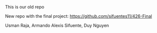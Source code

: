 This is our old repo

New repo with the final project: https://github.com/sifuentes11/426-Final

Usman Raja, Armando Alexis Sifuente, Duy Nguyen